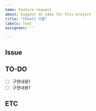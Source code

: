 ```yaml
---
name: Feature request
about: Suggest an idea for this project
title: "[Feat] 이름"
labels: feat
assignees: ''

---
```


## Issue  
## TO-DO  
- [ ] 구현내용1
- [ ] 구현내용1
## ETC
